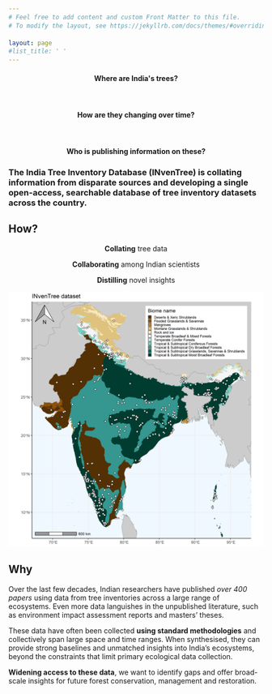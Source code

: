```yaml
---
# Feel free to add content and custom Front Matter to this file.
# To modify the layout, see https://jekyllrb.com/docs/themes/#overriding-theme-defaults

layout: page
#list_title: ' '
---
```


<div align="center">
<h4><strong>Where</strong> are India's trees?</h4><br>

<h4><strong>How are they changing</strong> over time?</h4><br>

<h4><strong>Who is publishing</strong> information on these?</h4>
</div>


### **The India Tree Inventory Database (INvenTree)** is collating information from disparate sources and developing a single open-access, searchable database of tree inventory datasets across the country.


## How?

<div align="center">
<strong>Collating</strong> tree data<br>

<strong>Collaborating</strong> among Indian scientists<br>

<strong>Distilling</strong> novel insights
</div>

![](assets/Fig1.png)

## Why

Over the last few decades, Indian researchers have published *over 400 papers* using data from tree inventories across a large range of ecosystems. Even more data languishes in the unpublished literature, such as environment impact assessment reports and masters’ theses.

These data have often been collected **using standard methodologies** and collectively span large space and time ranges. When synthesised, they can provide strong baselines and unmatched insights into India’s ecosystems, beyond the constraints that limit primary ecological data collection. 

**Widening access to these data**, we want to identify gaps and offer broad-scale insights for future forest conservation, management and restoration.


